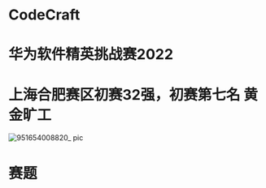 # CodeCraft
# 华为软件精英挑战赛2022

# 上海合肥赛区初赛32强，初赛第七名 黄金旷工
![951654008820_ pic](https://user-images.githubusercontent.com/76682386/171203909-94c03366-3a74-486a-825e-4b1549a6c62e.jpg)

# 赛题


